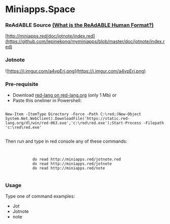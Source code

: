 
# Miniapps.Space


### ReAdABLE Source [(What is the ReAdABLE Human Format?)](http://readablehumanformat.com)

[http://miniapps.red/doc/jotnote/index.red](https://github.com/lepinekong/myminiapps/blob/master/doc/jotnote/index.red)


### Jotnote

![https://i.imgur.com/a4vpErj.png](https://i.imgur.com/a4vpErj.png)
                    

### Pre-requisite


- Download [red-lang on red-lang.org](https://www.red-lang.org/p/download.html) (only 1 Mb)
or
- Paste this oneliner in Powershell:



```

New-Item -ItemType Directory -Force -Path C:\red;(New-Object System.Net.WebClient).DownloadFile('https://static.red-lang.org/dl/win/red-063.exe','c:\red\red.exe');Start-Process -Filepath 'c:\red\red.exe'            
        
```


Then run and type in red console any of these commands: 


```


            do read http://miniapps.red/jotnote.red
            do read http://miniapps.red/jotnote
            do read http://miniapps.red/note            
        
```



### Usage

Type one of command examples:

- Jot
- Jotnote
- note

